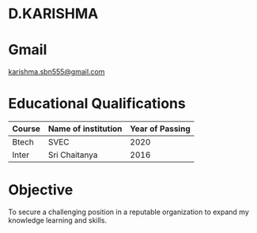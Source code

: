 # D.KARISHMA
# Gmail
karishma.sbn555@gmail.com
# Educational Qualifications
Course | Name of institution | Year of Passing
--- | --- | --- 
Btech | SVEC | 2020
Inter | Sri Chaitanya | 2016
# Objective
To secure a challenging position in a reputable organization to expand my knowledge learning and skills.



